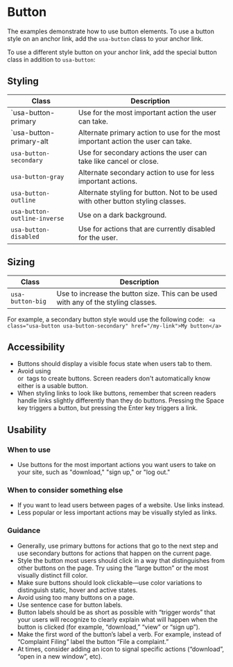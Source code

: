 # Button

The examples demonstrate how to use button elements. To use a button style on an anchor link, add the `usa-button` class to your anchor link.

To use a different style button on your anchor link, add the special button class in addition to `usa-button`:

## Styling

| Class   | Description |
| ------   | -----------|
| `usa-button-primary | Use for the most important action the user can take. |
| `usa-button-primary-alt | Alternate primary action to use for the most important action the user can take. |
| `usa-button-secondary` | Use for secondary actions the user can take like cancel or close. |
| `usa-button-gray` | Alternate secondary action to use for less important actions.  |
| `usa-button-outline` | Alternate styling for button. Not to be used with other button styling classes. |
| `usa-button-outline-inverse` | Use on a dark background. |
| `usa-button-disabled` | Use for actions that are currently disabled for the user. |

## Sizing

| Class   | Description |
| ------   | -----------|
| `usa-button-big` | Use to increase the button size. This can be used with any of the styling classes. |

For example, a secondary button style would use the following code: ```
<a class="usa-button usa-button-secondary" href="/my-link">My button</a>```

## Accessibility
- Buttons should display a visible focus state when users tab to them.
- Avoid using <div> or <img> tags to create buttons. Screen readers don't automatically know either is a usable button.
- When styling links to look like buttons, remember that screen readers handle links slightly differently than they do buttons. Pressing the Space key triggers a button, but pressing the Enter key triggers a link.

## Usability

### When to use
- Use buttons for the most important actions you want users to take on your site, such as "download," "sign up," or "log out."

### When to consider something else
- If you want to lead users between pages of a website. Use links instead.
- Less popular or less important actions may be visually styled as links.

### Guidance
- Generally, use primary buttons for actions that go to the next step and use secondary buttons for actions that happen on the current page.
- Style the button most users should click in a way that distinguishes from other buttons on the page. Try using the “large button” or the most visually distinct fill color.
- Make sure buttons should look clickable—use color variations to distinguish static, hover and active states.
- Avoid using too many buttons on a page.
- Use sentence case for button labels.
- Button labels should be as short as possible with “trigger words” that your users will recognize to clearly explain what will happen when the button is clicked (for example, “download,” “view” or “sign up”).
- Make the first word of the button’s label a verb. For example, instead of “Complaint Filing” label the button “File a complaint.”
- At times, consider adding an icon to signal specific actions (“download”, “open in a new window”, etc).
